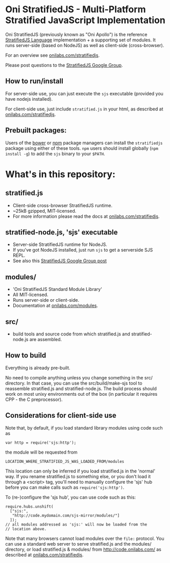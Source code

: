 Oni StratifiedJS - Multi-Platform Stratified JavaScript Implementation
======================================================================

Oni StratifiedJS (previously known as "Oni Apollo") is the reference
[StratifiedJS Language](http://onilabs.com/reference) implementation + a
supporting set of modules. It runs server-side (based on NodeJS) as well
as client-side (cross-browser).

For an overview see [onilabs.com/stratifiedjs](http://onilabs.com/stratifiedjs).

Please post questions to the [StratifiedJS Google Group](http://groups.google.com/group/oni-apollo/topics).


How to run/install
------------------

For server-side use, you can just execute the `sjs` executable
(provided you have nodejs installed).

For client-side use, just include `stratified.js` in your html,
as described at [onilabs.com/stratifiedjs](http://onilabs.com/stratifiedjs).

Prebuilt packages:
------------------

Users of the [bower](http://bower.io/) or [npm](https://npmjs.org/)
package managers can install the `stratifiedjs` package using either of
these tools. `npm` users should install globally (`npm install -g`)
to add the `sjs` binary to your `$PATH`.


What's in this repository:
==========================

stratified.js
-------------

 - Client-side cross-browser StratifiedJS runtime.
 - ~25kB gzipped, MIT-licensed.
 - For more information please read the docs at [onilabs.com/stratifiedjs](http://onilabs.com/stratifiedjs).

stratified-node.js, 'sjs' executable
---------------------------------------

 - Server-side StratifiedJS runtime for NodeJS.
 - If you've got NodeJS installed, just run `sjs` to get a serverside SJS REPL.
 - See also this [StratifiedJS Google Group post](https://groups.google.com/forum/#!topic/oni-apollo/ZDkxczAZcgw)

modules/
--------

 - 'Oni StratifiedJS Standard Module Library'
 - All MIT-licensed.
 - Runs server-side or client-side.
 - Documentation at [onilabs.com/modules](http://onilabs.com/modules).

src/
----

 - build tools and source code from which stratified.js and
   stratified-node.js are assembled.


How to build
------------

Everything is already pre-built.

No need to compile anything unless you change something in the src/
directory. In that case, you can use the src/build/make-sjs tool to
reassemble stratified.js and stratified-node.js. The build process
should work on most unixy environments out of the box (in particular
it requires CPP - the C preprocessor).


Considerations for client-side use
----------------------------------

Note that, by default, if you load standard library modules using code
such as

    var http = require('sjs:http');

the module will be requested from

    LOCATION_WHERE_STRATIFIED_JS_WAS_LOADED_FROM/modules

This location can only be inferred if you load stratified.js in the
'normal' way. If you rename stratified.js to something else, or you
don't load it through a &lt;script> tag, you'll need to manually
configure the 'sjs' hub before you can make calls such as
`require('sjs:http')`.

To (re-)configure the 'sjs hub', you can use code such as this:

    require.hubs.unshift(
      ["sjs:",
       "http://code.mydomain.com/sjs-mirror/modules/"]
      ]);
    // all modules addressed as 'sjs:' will now be loaded from the
    // location above.

Note that many browsers cannot load modules over the `file:`
protocol. You can use a standard web server to serve
stratified.js and the modules/ directory, or load stratified.js &
modules/ from http://code.onilabs.com/ as described at
[onilabs.com/stratifiedjs](http://onilabs.com/stratifiedjs).

